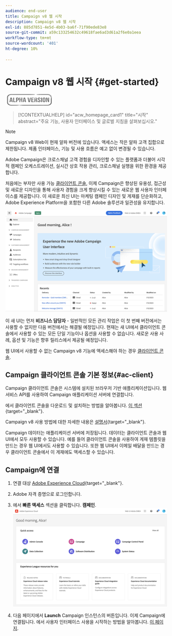 ```yaml
---
audience: end-user
title: Campaign v8 웹 시작
description: Campaign v8 웹 시작
exl-id: 885d7851-4e5d-4b03-ba6f-71f90ede83e8
source-git-commit: a59c133254632c49618fae6ad3d61a2f6e0a1eea
workflow-type: tm+mt
source-wordcount: '401'
ht-degree: 10%

---
```


# Campaign v8 웹 시작 {#get-started}

![](../assets/do-not-localize/badge.png)

<!--
V8 web overview
context, scope (targets cross-channel practitioners), limitations
only existing customers
-->
>[!CONTEXTUALHELP]
>id="acw_homepage_card1"
>title="시작"
>abstract="주요 기능, 사용자 인터페이스 및 글로벌 지침을 살펴보십시오."

>[!NOTE]
>
>Campaign v8 Web이 현재 알파 버전에 있습니다. 액세스는 작은 알파 고객 집합으로 제한됩니다. 제품 인터페이스, 기능 및 사용 흐름은 예고 없이 변경될 수 있습니다.

Adobe Campaign은 크로스채널 고객 경험을 디자인할 수 있는 플랫폼과 더불어 시각적 캠페인 오케스트레이션, 실시간 상호 작용 관리, 크로스채널 실행을 위한 환경을 제공합니다.

처음에는 부자만 사용 가능 [클라이언트 콘솔](#ac-client), 이제 Campaign은 향상된 유용성, 접근성 및 새로운 디자인을 통해 사용자 경험을 크게 향상시킬 수 있는 새로운 웹 사용자 인터페이스를 제공합니다. 이 새로운 최신 UI는 마케팅 캠페인 디자인 및 게재를 단순화하고, Adobe Experience Platform을 포함한 다른 Adobe 솔루션과 일관성을 유지합니다.


![](assets/home.png)

이 새 UI는 먼저 **비즈니스 담당자** - 일반적인 모든 관리 작업은 이 첫 번째 버전에서는 사용할 수 없지만 다음 버전에서는 해결될 예정입니다. 현재는 새 UI에서 클라이언트 콘솔에서 사용할 수 있는 모든 단일 기능이나 옵션을 사용할 수 없습니다. 새로운 사용 사례, 옵션 및 기능은 향후 릴리스에서 제공될 예정입니다.

웹 UI에서 사용할 수 없는 Campaign v8 기능에 액세스해야 하는 경우 [클라이언트 콘솔](#ac-client).

## Campaign 클라이언트 콘솔 기본 정보{#ac-client}

Campaign 클라이언트 콘솔은 시스템에 설치된 브라우저 기반 애플리케이션입니다. 웹 서비스 API를 사용하여 Campaign 애플리케이션 서버에 연결합니다.

에서 클라이언트 콘솔을 다운로드 및 설치하는 방법을 알아봅니다. [이 섹션](https://experienceleague.adobe.com/docs/campaign/campaign-v8/new/connect.html){target="_blank"}.

Campaign v8 사용 방법에 대한 자세한 내용은 [설명서](https://experienceleague.adobe.com/docs/campaign/campaign-v8/campaign-home.html?lang=ko){target="_blank"}.

Campaign 데이터는 애플리케이션 서버에 저장됩니다. 데이터는 클라이언트 콘솔과 웹 UI에서 모두 사용할 수 있습니다. 예를 들어 클라이언트 콘솔을 사용하여 게재 템플릿을 만드는 경우 웹 UI에서도 사용할 수 있습니다. 또한 웹 UI에서 이메일 배달을 만드는 경우 클라이언트 콘솔에서 이 게재에도 액세스할 수 있습니다.

## Campaign에 연결


1. 연결 대상 [Adobe Experience Cloud](http://experience.adobe.com){target="_blank"}.
1. Adobe 자격 증명으로 로그인합니다.
1. 에서 **빠른 액세스** 섹션을 클릭합니다. **캠페인**.
   ![](assets/connect.png)

1. 다음 페이지에서 **Launch** Campaign 인스턴스의 버튼입니다.
이제 Campaign에 연결됩니다. 에서 사용자 인터페이스 사용을 시작하는 방법을 알아봅니다. [이 페이지](user-interface.md).

<!--
-> experience cloud home: "Campaign" -> home campaign v8
-> or Campaign v8 web if direct URL
-->

